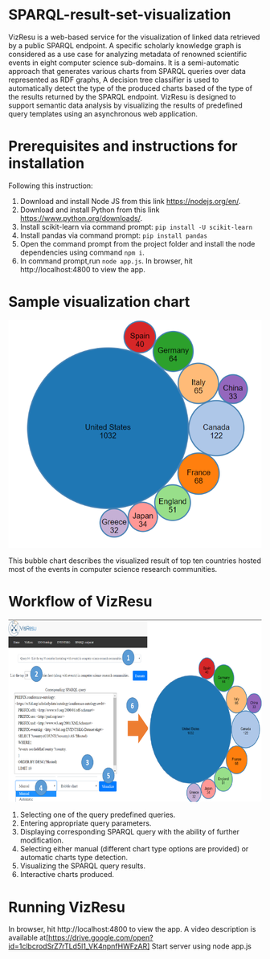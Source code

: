 # SPARQL-result-set-visualization
VizResu is a web-based service for the visualization of linked data retrieved by a public SPARQL endpoint.
A specific scholarly knowledge graph is considered as a use case for analyzing metadata of renowned scientific events in eight computer science sub-domains.
It is a semi-automatic approach that generates various charts from SPARQL queries over data represented as RDF graphs,
A decision tree classifier is used to automatically detect the type of the produced charts based of the type of the results returned by the SPARQL endpoint.
VizResu is designed to support semantic data analysis by visualizing the results of predefined query templates using an asynchronous web application.


# Prerequisites and instructions for installation
Following this instruction:
1. Download and install Node JS from this link https://nodejs.org/en/.
2. Download and install Python from this link https://www.python.org/downloads/.
3. Install scikit-learn via command prompt:
   `pip install -U scikit-learn`
4. Install pandas via command prompt:
  `pip install pandas`
5. Open the command prompt from the project folder and install the node dependencies using command
  `npm i`.
6. In command prompt,run `node app.js`. In browser, hit http://localhost:4800 to view the app. 
# Sample visualization chart
![Bubble chart](/client/images/bubble.PNG)

 This bubble chart describes the visualized result of top ten countries hosted most of the events in computer science research communities.
 # Workflow of VizResu
 ![Workflow](/client/images/UI.PNG)
 
  1) Selecting one of the query predefined queries. 
  2) Entering appropriate query parameters.
  3) Displaying corresponding SPARQL query with the ability of further modification.
  4) Selecting either manual (different chart type options are provided) or automatic charts type detection.
  5) Visualizing the SPARQL query results.
  6) Interactive charts produced.
  
# Running VizResu

In browser, hit http://localhost:4800 to view the app.
A video description is available at[https://drive.google.com/open?id=1clbcrodSrZ7rTLd5l1_VK4npnfHWFzAR]
Start server using node app.js


